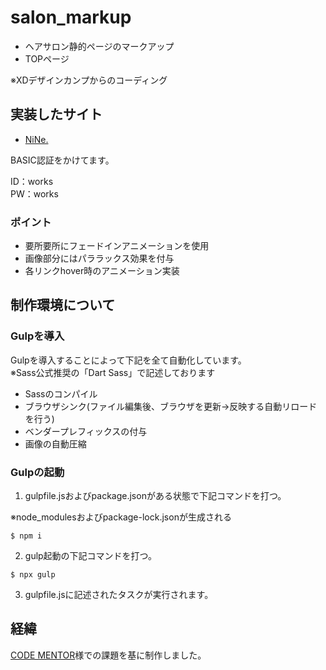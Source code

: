 # salon_markup
- ヘアサロン静的ページのマークアップ
- TOPページ

※XDデザインカンプからのコーディング

## 実装したサイト
- [NiNe.](https://works02.k-watanabe39.com/)

BASIC認証をかけてます。

ID：works<br>
PW：works

### ポイント
- 要所要所にフェードインアニメーションを使用
- 画像部分にはパララックス効果を付与
- 各リンクhover時のアニメーション実装

## 制作環境について
### Gulpを導入
Gulpを導入することによって下記を全て自動化しています。<br>
※Sass公式推奨の「Dart Sass」で記述しております
- Sassのコンパイル
- ブラウザシンク(ファイル編集後、ブラウザを更新→反映する自動リロードを行う)
- ベンダープレフィックスの付与
- 画像の自動圧縮
### Gulpの起動
1. gulpfile.jsおよびpackage.jsonがある状態で下記コマンドを打つ。

※node_modulesおよびpackage-lock.jsonが生成される
```
$ npm i
```
2. gulp起動の下記コマンドを打つ。
```
$ npx gulp
```
3. gulpfile.jsに記述されたタスクが実行されます。


## 経緯
[CODE MENTOR](https://codementor.arutega.jp/)様での課題を基に制作しました。
